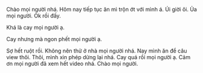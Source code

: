 Chào mọi người nhá.
Hôm nay tiếp tục ăn mì trộn ớt với mình á.
Úi giời ôi.
Ủa mọi người.
Ok rồi đấy.

Khá là cay mọi người ạ.

Cay nhưng mà ngon phết mọi người ạ.

Sợ hết ruột rồi.
Không nên thử ở nhà mọi người nhá. 
Nay mình ăn để câu view thôi.
Thôi, mình xin phép dừng lại nhá.
Cay quá rồi mọi người ạ.
Cảm ơn mọi người đã xem hết video nhá. Chào mọi người.